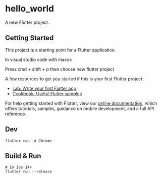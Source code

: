 # hello_world

A new Flutter project.

## Getting Started

This project is a starting point for a Flutter application.

In visual studio code with macos

Press cmd + shift + p then choose new flutter project

A few resources to get you started if this is your first Flutter project:

- [Lab: Write your first Flutter app](https://flutter.dev/docs/get-started/codelab)
- [Cookbook: Useful Flutter samples](https://flutter.dev/docs/cookbook)

For help getting started with Flutter, view our
[online documentation](https://flutter.dev/docs), which offers tutorials,
samples, guidance on mobile development, and a full API reference.

## Dev

```
flutter run -d Chrome
```

## Build & Run

```
# In Ios 14+
flutter run --release
```